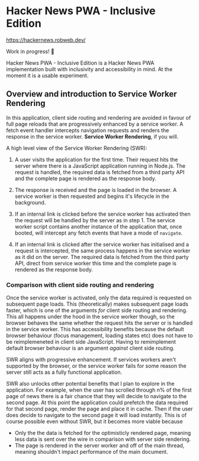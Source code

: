 # Hacker News PWA - Inclusive Edition

https://hackernews.robweb.dev/

Work in progress! :construction:

Hacker News PWA - Inclusive Edition is a Hacker News PWA implementation built with inclusivity and accessibility in mind. At the moment it is a usable experiment.

## Overview and introduction to Service Worker Rendering

In this application, client side routing and rendering are avoided in favour of full page reloads that are progressively enhanced by a service worker. A fetch event handler intercepts navigation requests and renders the response in the service worker. **Service Worker Rendering**, if you will.

A high level view of the Service Worker Rendering (SWR):

1. A user visits the application for the first time. Their request hits the server where there is a JavaScript application running in Node.js. The request is handled, the required data is fetched from a third party API and the complete page is rendered as the response body.

2. The response is received and the page is loaded in the browser. A service worker is then requested and begins it's lifecycle in the background.

3. If an internal link is clicked before the service worker has activated then the request will be handled by the server as in step 1. The service worker script contains another instance of the application that, once booted, will intercept any fetch events that have a mode of `navigate`.

4. If an internal link is clicked after the service worker has initialised and a request is intercepted, the same process happens in the service worker as it did on the server. The required data is fetched from the third party API, direct from service worker this time and the complete page is rendered as the response body.

### Comparison with client side routing and rendering

Once the service worker is activated, only the data required is requested on subsequent page loads. This (theoretically) makes subsequent page loads faster, which is one of the arguments _for_ client side routing and rendering. This all happens under the hood in the service worker though, so the browser behaves the same whether the request hits the server or is handled in the service worker. This has accessibility benefits because the default browser behaviour (focus management, loading states etc) does not have to be reimplemeneted in client side JavaScript. Having to remimplement default browser behaviour is an argument _against_ client side routing.

SWR aligns with progressive enhancement. If services workers aren't supported by the browser, or the service worker fails for some reason the server still acts as a fully functional application.

SWR also unlocks other potential benefits that I plan to explore in the application. For example, when the user has scrolled through _n_% of the first page of news there is a fair chance that they will decide to navigate to the second page. At this point the application could prefetch the data required for that second page, render the page and place it in cache. Then if the user does decide to navigate to the second page it will load instantly. This is of course possible even without SWR, but it becomes more viable because

- Only the the data is fetched for the optimisticly rendered page, meaning less data is sent over the wire in comparison with server side rendering.
- The page is rendered in the server worker and off of the main thread, meaning shouldn't impact performance of the main document.
